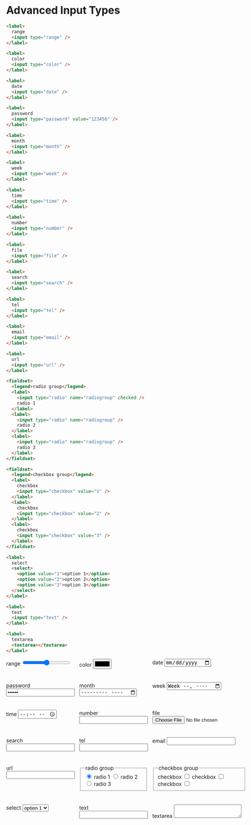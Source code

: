 <link rel="stylesheet" href="./assets/index.css" />
<script type="module" src="./assets/index.js"></script>

<style>
  form {
    display: grid;
    gap: 36px 12px;
    grid-template-columns: repeat(3, 1fr);
  }
</style>

# Advanced Input Types

```html
<label>
  range
  <input type="range" />
</label>

<label>
  color
  <input type="color" />
</label>

<label>
  date
  <input type="date" />
</label>

<label>
  password
  <input type="password" value="123456" />
</label>

<label>
  month
  <input type="month" />
</label>

<label>
  week
  <input type="week" />
</label>

<label>
  time
  <input type="time" />
</label>

<label>
  number
  <input type="number" />
</label>

<label>
  file
  <input type="file" />
</label>

<label>
  search
  <input type="search" />
</label>

<label>
  tel
  <input type="tel" />
</label>

<label>
  email
  <input type="email" />
</label>

<label>
  url
  <input type="url" />
</label>

<fieldset>
  <legend>radio group</legend>
  <label>
    <input type="radio" name="radiogroup" checked />
    radio 1
  </label>
  <label>
    <input type="radio" name="radiogroup" />
    radio 2
  </label>
  <label>
    <input type="radio" name="radiogroup" />
    radio 3
  </label>
</fieldset>

<fieldset>
  <legend>checkbox group</legend>
  <label>
    checkbox
    <input type="checkbox" value="1" />
  </label>
  <label>
    checkbox
    <input type="checkbox" value="2" />
  </label>
  <label>
    checkbox
    <input type="checkbox" value="3" />
  </label>
</fieldset>

<label>
  select
  <select>
    <option value="1">option 1</option>
    <option value="2">option 2</option>
    <option value="3">option 3</option>
  </select>
</label>

<label>
  text
  <input type="text" />
</label>

<label>
  textarea
  <textarea></textarea>
</label>
```

<ui-demo width="55">
  <form>
    <label>
      range
      <input type="range" />
    </label>
    <label>
      color
      <input type="color" />
    </label>
    <label>
      date
      <input type="date" />
    </label>
    <label>
      password
      <input type="password" value="123456" />
    </label>
    <label>
      month
      <input type="month" />
    </label>
    <label>
      week
      <input type="week" />
    </label>
    <label>
      time
      <input type="time" />
    </label>
    <label>
      number
      <input type="number" />
    </label>
    <label>
      file
      <input type="file" />
    </label>
    <label>
      search
      <input type="search" />
    </label>
    <label>
      tel
      <input type="tel" />
    </label>
    <label>
      email
      <input type="email" />
    </label>
    <label>
      url
      <input type="url" />
    </label>
    <fieldset>
      <legend>radio group</legend>
      <label>
        <input type="radio" name="radiogroup" checked />
        radio 1
      </label>
      <label>
        <input type="radio" name="radiogroup" />
        radio 2
      </label>
      <label>
        <input type="radio" name="radiogroup" />
        radio 3
      </label>
    </fieldset>
    <fieldset>
      <legend>checkbox group</legend>
      <label>
        checkbox
        <input type="checkbox" value="1" />
      </label>
      <label>
        checkbox
        <input type="checkbox" value="2" />
      </label>
      <label>
        checkbox
        <input type="checkbox" value="3" />
      </label>
    </fieldset>
    <label>
      select
      <select>
        <option value="1">option 1</option>
        <option value="2">option 2</option>
        <option value="3">option 3</option>
      </select>
    </label>
    <label>
      text
      <input type="text" />
    </label>
    <label>
      textarea
      <textarea></textarea>
    </label>
  </form>
</ui-demo>